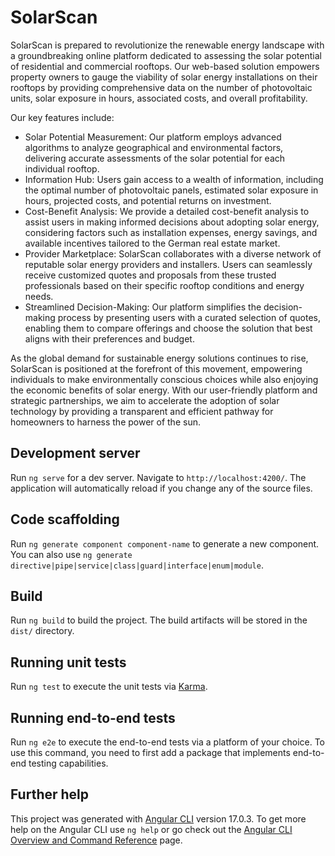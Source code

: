 # SolarScan

SolarScan is prepared to revolutionize the renewable energy landscape with a groundbreaking online platform dedicated to assessing the solar potential of residential and commercial rooftops. Our web-based solution empowers property owners to gauge the viability of solar energy installations on their rooftops by providing comprehensive data on the number of photovoltaic units, solar exposure in hours, associated costs, and overall profitability.

Our key features include:
* Solar Potential Measurement: Our platform employs advanced algorithms to analyze geographical and environmental factors, delivering accurate assessments of the solar potential for each individual rooftop.
* Information Hub: Users gain access to a wealth of information, including the optimal number of photovoltaic panels, estimated solar exposure in hours, projected costs, and potential returns on investment.
* Cost-Benefit Analysis: We provide a detailed cost-benefit analysis to assist users in making informed decisions about adopting solar energy, considering factors such as installation expenses, energy savings, and available incentives tailored to the German real estate market.
* Provider Marketplace: SolarScan collaborates with a diverse network of reputable solar energy providers and installers. Users can seamlessly receive customized quotes and proposals from these trusted professionals based on their specific rooftop conditions and energy needs.
* Streamlined Decision-Making: Our platform simplifies the decision-making process by presenting users with a curated selection of quotes, enabling them to compare offerings and choose the solution that best aligns with their preferences and budget.

As the global demand for sustainable energy solutions continues to rise, SolarScan is positioned at the forefront of this movement, empowering individuals to make environmentally conscious choices while also enjoying the economic benefits of solar energy. With our user-friendly platform and strategic partnerships, we aim to accelerate the adoption of solar technology by providing a transparent and efficient pathway for homeowners to harness the power of the sun.

## Development server

Run `ng serve` for a dev server. Navigate to `http://localhost:4200/`. The application will automatically reload if you change any of the source files.

## Code scaffolding

Run `ng generate component component-name` to generate a new component. You can also use `ng generate directive|pipe|service|class|guard|interface|enum|module`.

## Build

Run `ng build` to build the project. The build artifacts will be stored in the `dist/` directory.

## Running unit tests

Run `ng test` to execute the unit tests via [Karma](https://karma-runner.github.io).

## Running end-to-end tests

Run `ng e2e` to execute the end-to-end tests via a platform of your choice. To use this command, you need to first add a package that implements end-to-end testing capabilities.

## Further help

This project was generated with [Angular CLI](https://github.com/angular/angular-cli) version 17.0.3. To get more help on the Angular CLI use `ng help` or go check out the [Angular CLI Overview and Command Reference](https://angular.io/cli) page.
